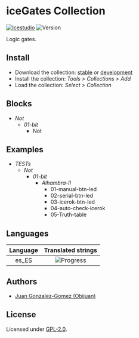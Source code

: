 # iceGates Collection

[![Icestudio](https://img.shields.io/badge/collection-icestudio-blue.svg)](https://github.com/FPGAwars/icestudio)
![Version](https://img.shields.io/badge/version-v0.1.0-orange.svg)

Logic gates.

[](wiki/iceGates-logo.png)


## Install

* Download the collection: [stable](https://github.com/FPGAwars/iceGates/archive/v0.1.0.zip) or [development](https://github.com/FPGAwars/iceGates/archive/master.zip)
* Install the collection: *Tools > Collections > Add*
* Load the collection: *Select > Collection*

## Blocks
* *Not*
  * *01-bit*
    * Not

## Examples
* *TESTs*
  * *Not*
    * *01-bit*
      * *Alhambra-II*
        * 01-manual-btn-led
        * 02-serial-btn-led
        * 03-icerok-btn-led
        * 04-auto-check-icerok
        * 05-Truth-table

## Languages
| Language | Translated strings |
|:--------:|:------------------:|
| es_ES | ![Progress](http://progressed.io/bar/55) |

## Authors
* [Juan Gonzalez-Gomez (Obijuan)](https://github.com/Obijuan)


## License

Licensed under [GPL-2.0](https://opensource.org/licenses/GPL-2.0).
